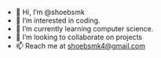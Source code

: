 - 👋 Hi, I’m @shoebsmk
- 👀 I’m interested in coding.
- 🌱 I’m currently learning computer science.
- 💞️ I’m looking to collaborate on projects
- 📫 Reach me at shoebsmk4@gmail.com

<!---
shoebsmk/shoebsmk is a ✨ special ✨ repository because its `README.md` (this file) appears on your GitHub profile.
You can click the Preview link to take a look at your changes.
--->
